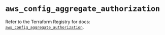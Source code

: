 # `aws_config_aggregate_authorization`

Refer to the Terraform Registry for docs: [`aws_config_aggregate_authorization`](https://registry.terraform.io/providers/hashicorp/aws/5.48.0/docs/resources/config_aggregate_authorization).
